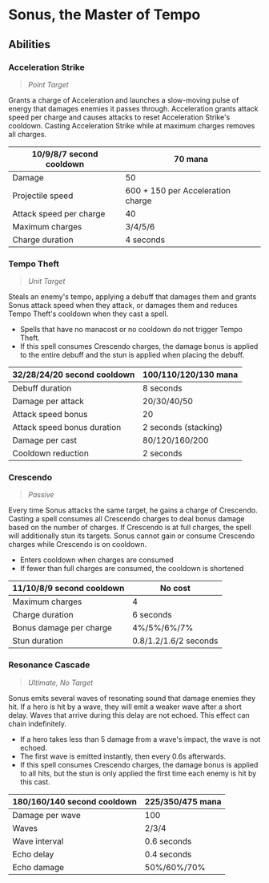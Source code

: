 # Sonus, the Master of Tempo

## Abilities

### Acceleration Strike

> *Point Target*

Grants a charge of Acceleration and launches a slow-moving pulse of energy that damages enemies it passes through.
Acceleration grants attack speed per charge and causes attacks to reset Acceleration Strike's cooldown.
Casting Acceleration Strike while at maximum charges removes all charges.

| 10/9/8/7 second cooldown | 70 mana |
|---|---|
| Damage | 50 |
| Projectile speed | 600 + 150 per Acceleration charge |
| Attack speed per charge | 40 |
| Maximum charges | 3/4/5/6 |
| Charge duration | 4 seconds |

### Tempo Theft

> *Unit Target*

Steals an enemy's tempo, applying a debuff that damages them and grants Sonus attack speed when they attack,
or damages them and reduces Tempo Theft's cooldown when they cast a spell.

 - Spells that have no manacost or no cooldown do not trigger Tempo Theft.
 - If this spell consumes Crescendo charges, the damage bonus is applied to the entire debuff and the stun is applied
 when placing the debuff.

| 32/28/24/20 second cooldown | 100/110/120/130 mana |
|---|---|
| Debuff duration | 8 seconds |
| Damage per attack | 20/30/40/50 |
| Attack speed bonus | 20 |
| Attack speed bonus duration | 2 seconds (stacking) |
| Damage per cast | 80/120/160/200 |
| Cooldown reduction | 2 seconds |

### Crescendo

> *Passive*

Every time Sonus attacks the same target, he gains a charge of Crescendo.
Casting a spell consumes all Crescendo charges to deal bonus damage based on the number of charges.
If Crescendo is at full charges, the spell will additionally stun its targets.
Sonus cannot gain or consume Crescendo charges while Crescendo is on cooldown.

 - Enters cooldown when charges are consumed
 - If fewer than full charges are consumed, the cooldown is shortened

| 11/10/8/9 second cooldown | No cost |
|---|---|
| Maximum charges | 4 |
| Charge duration | 6 seconds |
| Bonus damage per charge | 4%/5%/6%/7% |
| Stun duration | 0.8/1.2/1.6/2 seconds |

### Resonance Cascade

> *Ultimate, No Target*

Sonus emits several waves of resonating sound that damage enemies they hit. If a hero is hit by a wave,
they will emit a weaker wave after a short delay. Waves that arrive during this delay are not echoed.
This effect can chain indefinitely.

 - If a hero takes less than 5 damage from a wave's impact, the wave is not echoed.
 - The first wave is emitted instantly, then every 0.6s afterwards.
 - If this spell consumes Crescendo charges, the damage bonus is applied to all hits, but the stun is only applied
   the first time each enemy is hit by this cast.

| 180/160/140 second cooldown | 225/350/475 mana |
|---|---|
| Damage per wave | 100 |
| Waves | 2/3/4 |
| Wave interval | 0.6 seconds |
| Echo delay | 0.4 seconds |
| Echo damage | 50%/60%/70% |